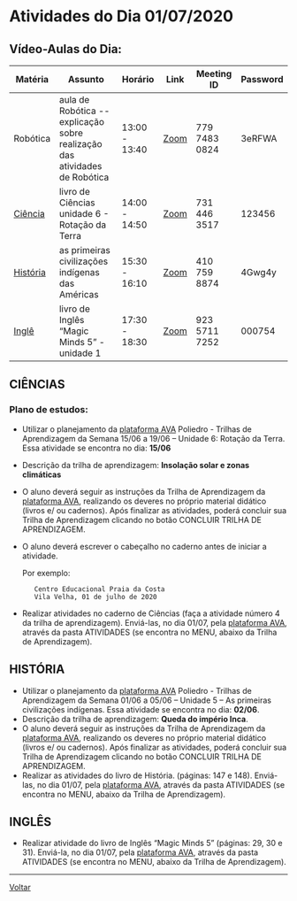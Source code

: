 # Atividades do Dia 01/07/2020

## Vídeo-Aulas do Dia:

| Matéria | Assunto |Horário | Link | Meeting ID | Password |
|---------|---------|--------|------|------------|----------|
| Robótica | aula de Robótica --explicação sobre realização das atividades de Robótica | 13:00 - 13:40 | [Zoom](https://us04web.zoom.us/j/77974830824?pwd=N1BEbVgyKzdLdHNLUG41REJ2V3pFQT09) | 779 7483 0824 | 3eRFWA |
| [Ciência](#ciências) | livro de Ciências unidade 6 - Rotação da Terra | 14:00 - 14:50 | [Zoom](https://us04web.zoom.us/j/7314463517?pwd=M053MzNSZDNvTG9ZNkNWNS9BcDZwZz09) | 731 446 3517 | 123456 |
| [História](#história) | as primeiras civilizações indígenas das Américas | 15:30 - 16:10 | [Zoom](https://us04web.zoom.us/j/4107598874?pwd=SHA1cmUyc0NOV1M3QlJteFJnbEtuQT09) | 410 759 8874 | 4Gwg4y |
| [Inglê](#inglês) | livro de Inglês “Magic Minds 5” - unidade 1 | 17:30 - 18:30 | [Zoom](https://zoom.us/j/92357117252?pwd=ejdORzRSSGRXWmwyRFphL3c1SWJkZz09) | 923 5711 7252 | 000754 | 

## CIÊNCIAS

### Plano de estudos:

* Utilizar o planejamento da [plataforma AVA] Poliedro - Trilhas de Aprendizagem da Semana 15/06  a 19/06 – Unidade 6: Rotação da Terra. Essa atividade se encontra no dia: **15/06**
* Descrição da trilha de aprendizagem: **Insolação solar e zonas climáticas**
* O aluno deverá seguir as instruções da Trilha de Aprendizagem da [plataforma AVA], realizando  os deveres no próprio material didático (livros e/ ou cadernos). Após finalizar as atividades, poderá concluir sua Trilha de Aprendizagem clicando no botão CONCLUIR TRILHA DE  APRENDIZAGEM.
* O aluno deverá escrever o cabeçalho no caderno antes de iniciar a atividade.

  Por exemplo:

         Centro Educacional Praia da Costa
         Vila Velha, 01 de julho de 2020

* Realizar atividades no caderno de Ciências (faça a atividade número 4 da trilha de  aprendizagem). Enviá-las, no dia 01/07, pela [plataforma AVA], através da pasta ATIVIDADES (se  encontra no MENU, abaixo da Trilha de Aprendizagem).

## HISTÓRIA
 
* Utilizar o planejamento da [plataforma AVA] Poliedro - Trilhas de Aprendizagem da Semana 01/06  a 05/06 – Unidade 5 – As primeiras civilizações indígenas. Essa atividade se encontra no dia: **02/06**.
* Descrição da trilha de aprendizagem: **Queda do império Inca**.
* O aluno deverá seguir as instruções da Trilha de Aprendizagem da [plataforma AVA], realizando os deveres no próprio material didático (livros e/ ou cadernos). Após finalizar as atividades, poderá concluir sua Trilha de Aprendizagem clicando no botão CONCLUIR TRILHA DE APRENDIZAGEM.
* Realizar as atividades do livro de História. (páginas: 147 e 148). Enviá-las, no dia 01/07, pela [plataforma AVA], através da pasta ATIVIDADES (se encontra no MENU, abaixo da Trilha de Aprendizagem).
 
## INGLÊS
 
* Realizar atividade do livro de Inglês “Magic Minds 5” (páginas: 29, 30 e 31). Enviá-la, no dia 01/07, pela [plataforma AVA], através da pasta ATIVIDADES (se encontra no MENU, abaixo da Trilha de Aprendizagem).

---
[Voltar](index.md)


[plataforma AVA]: https://poliedro-ava.azurewebsites.net
